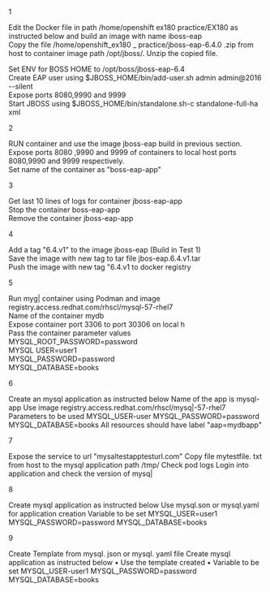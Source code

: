 1

Edit the Docker file in path /home/openshift ex180 practice/EX180 as instructed below and build an image with name iboss-eap  
Copy the file /home/openshift_ex180 _ practice/jboss-eap-6.4.0 .zip from host to container image path /opt/jboss/. Unzip the copied file.  

﻿﻿Set ENV for BOSS HOME to /opt/boss/jboss-eap-6.4  
﻿﻿Create EAP user using $JBOSS_HOME/bin/add-user.sh admin admin@2016 --silent  
﻿﻿Expose ports 8080,9990 and 9999  
﻿﻿Start JBOSS using $JBOSS_HOME/bin/standalone.sh-c standalone-full-ha xml  



2

RUN container and use the image jboss-eap build in previous section.  
Expose ports 8080 ,9990 and 9999 of containers to local host ports 8080,9990 and 9999 respectively.  
Set name of the container as "boss-eap-app"  
  


3

Get last 10 lines of logs for container jboss-eap-app  
Stop the container boss-eap-app  
Remove the container jboss-eap-app  



4

Add a tag "6.4.v1" to the image jboss-eap (Build in Test 1)  
Save the image with new tag to tar file jbos-eap.6.4.v1.tar  
Push the image with new tag "6.4.v1 to docker registry  


5


Run myg| container using Podman and image registry.access.redhat.com/rhscl/mysql-57-rhel7  
Name of the container mydb  
Expose container port 3306 to port 30306 on local h  
Pass the container parameter values  
MYSQL_ROOT_PASSWORD=password  
MYSQL USER=user1  
MYSQL_PASSWORD=password  
MYSQL_DATABASE=books  

6

Create an mysql application as instructed below
Name of the app is mysql-app
Use image registry.access.redhat.com/rhscl/mysq|-57-rhel7
Parameters to be used MYSQL_USER-user
MYSQL_PASSWORD=password
MYSQL_DATABASE=books
All resources should have label "aap=mydbapp"

7

Expose the service to url "mysaltestapptesturl.com"
Copy file mytestfile. txt from host to the mysql application path /tmp/
Check pod logs
Login into application and check the version of mysq|

8

Create mysql application as instructed below
Use mysql.son or mysql.yaml for application creation
Variable to be set
MYSQL_USER=user1
MYSQL_PASSWORD=password
MYSQL_DATABASE=books

9

Create Template from mysql. json or mysql. yaml file
Create mysql application as instructed below
	• ﻿Use the template created
	• ﻿Variable to be set
MYSQL_USER-user1
MYSQL_PASSWORD=password
MYSQL_DATABASE=books

